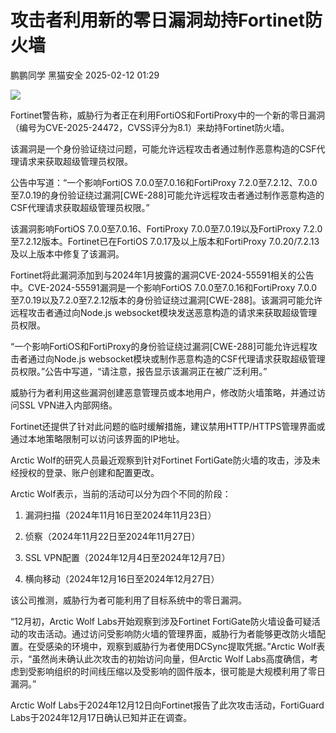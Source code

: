 #  攻击者利用新的零日漏洞劫持Fortinet防火墙   
鹏鹏同学  黑猫安全   2025-02-12 01:29  
  
![](https://mmbiz.qpic.cn/sz_mmbiz_png/8dBEfDPEceicvPuXb9EFFX3xqtQkPpsCGpGAm1yJaXZicqRX0tUVE2ibicayicLkicJ8iaCCib3G3YTML8sZDAxiavha9ZA/640?wx_fmt=png&from=appmsg "")  
  
Fortinet警告称，威胁行为者正在利用FortiOS和FortiProxy中的一个新的零日漏洞（编号为CVE-2025-24472，CVSS评分为8.1）来劫持Fortinet防火墙。  
  
该漏洞是一个身份验证绕过问题，可能允许远程攻击者通过制作恶意构造的CSF代理请求来获取超级管理员权限。  
  
公告中写道：“一个影响FortiOS 7.0.0至7.0.16和FortiProxy 7.2.0至7.2.12、7.0.0至7.0.19的身份验证绕过漏洞[CWE-288]可能允许远程攻击者通过制作恶意构造的CSF代理请求获取超级管理员权限。”  
  
该漏洞影响FortiOS 7.0.0至7.0.16、FortiProxy 7.0.0至7.0.19以及FortiProxy 7.2.0至7.2.12版本。Fortinet已在FortiOS 7.0.17及以上版本和FortiProxy 7.0.20/7.2.13及以上版本中修复了该漏洞。  
  
Fortinet将此漏洞添加到与2024年1月披露的漏洞CVE-2024-55591相关的公告中。CVE-2024-55591漏洞是一个影响FortiOS 7.0.0至7.0.16和FortiProxy 7.0.0至7.0.19以及7.2.0至7.2.12版本的身份验证绕过漏洞[CWE-288]。该漏洞可能允许远程攻击者通过向Node.js websocket模块发送恶意构造的请求来获取超级管理员权限。  
  
“一个影响FortiOS和FortiProxy的身份验证绕过漏洞[CWE-288]可能允许远程攻击者通过向Node.js websocket模块或制作恶意构造的CSF代理请求获取超级管理员权限。”公告中写道，“请注意，报告显示该漏洞正在被广泛利用。”  
  
威胁行为者利用这些漏洞创建恶意管理员或本地用户，修改防火墙策略，并通过访问SSL VPN进入内部网络。  
  
Fortinet还提供了针对此问题的临时缓解措施，建议禁用HTTP/HTTPS管理界面或通过本地策略限制可以访问该界面的IP地址。  
  
Arctic Wolf的研究人员最近观察到针对Fortinet FortiGate防火墙的攻击，涉及未经授权的登录、账户创建和配置更改。  
  
Arctic Wolf表示，当前的活动可以分为四个不同的阶段：  
  
1. 漏洞扫描（2024年11月16日至2024年11月23日）  
  
2. 侦察（2024年11月22日至2024年11月27日）  
  
3. SSL VPN配置（2024年12月4日至2024年12月7日）  
  
4. 横向移动（2024年12月16日至2024年12月27日）  
  
该公司推测，威胁行为者可能利用了目标系统中的零日漏洞。  
  
“12月初，Arctic Wolf Labs开始观察到涉及Fortinet FortiGate防火墙设备可疑活动的攻击活动。通过访问受影响防火墙的管理界面，威胁行为者能够更改防火墙配置。在受感染的环境中，观察到威胁行为者使用DCSync提取凭据。”Arctic Wolf表示，“虽然尚未确认此次攻击的初始访问向量，但Arctic Wolf Labs高度确信，考虑到受影响组织的时间线压缩以及受影响的固件版本，很可能是大规模利用了零日漏洞。”  
  
Arctic Wolf Labs于2024年12月12日向Fortinet报告了此次攻击活动，FortiGuard Labs于2024年12月17日确认已知并正在调查。  
  
  
